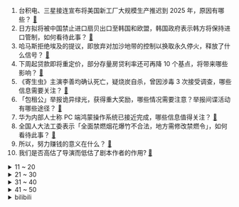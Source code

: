 1. 台积电、三星接连宣布将美国新工厂大规模生产推迟到 2025 年，原因有哪些？ [:link:](https://www.zhihu.com/question/636933464)
2. 日方拟将被中国禁止进口扇贝出口至韩国和欧盟，韩国政府表示韩方将保持进口管制，如何看待此事？ [:link:](https://www.zhihu.com/question/636882571)
3. 哈马斯拒绝埃及的提议，即放弃对加沙地带的控制以换取永久停火，释放了什么信号？ [:link:](https://www.zhihu.com/question/636684571)
4. 下周起贷款即将重定价，部分存量房贷利率还可再降 10 个基点，将带来哪些影响？ [:link:](https://www.zhihu.com/question/636906854)
5. 《寄生虫》主演李善均确认死亡，疑烧炭自杀，曾因涉毒 3 次接受调查，哪些信息需要关注？ [:link:](https://www.zhihu.com/question/636861372)
6. 「包租公」举报诡异绿光，获得重大奖励，哪些情况需要注意？举报间谍活动有哪些途径？ [:link:](https://www.zhihu.com/question/636856149)
7. 华为内部人士称 PC 端鸿蒙操作系统已接近完成，哪些信息值得关注？ [:link:](https://www.zhihu.com/question/636855580)
8. 全国人大法工委表示「全面禁燃烟花爆竹不合法，地方需修改禁燃令」，如何看待此事？ [:link:](https://www.zhihu.com/question/636871926)
9. 所以，努力赚钱的意义在什么？ [:link:](https://www.zhihu.com/question/630822559)
10. 我们是否高估了导演而低估了剧本作者的作用? [:link:](https://www.zhihu.com/question/636257289)
<details>
<summary>11 ~ 20</summary>

11. 2023 年你的年度 top 10 电视剧是哪些？为什么？ [:link:](https://www.zhihu.com/question/634206336)
12. 极氪007的预售价22.99万元，值不值得入手？ [:link:](https://www.zhihu.com/question/630549649)
13. 还有几天今年就要结束了，你们计划如何跨年？ [:link:](https://www.zhihu.com/question/636937958)
14. 这一年那些不足与外人说的负面情绪你是如何消化的？ [:link:](https://www.zhihu.com/question/636929797)
15. 如何评价《繁花》首播的前四集？ [:link:](https://www.zhihu.com/question/636946399)
16. 汽车 3.0 时代，小米造车，与华为终有一战？你更看好谁？ [:link:](https://www.zhihu.com/question/636887811)
17. 如果你中了彩票100个w，你还会上班吗？ [:link:](https://www.zhihu.com/question/636536926)
18. 赵敏为什么敢当着六大派的面阻止张无忌和周芷若的婚礼？ [:link:](https://www.zhihu.com/question/636848465)
19. 这一年，你有没有经历「不一定能看到结果的坚持」？那是一种怎样的体验？ [:link:](https://www.zhihu.com/question/633185211)
20. 如何看待华为nova 12pro上搭载的麒麟8000芯片，产品有哪些亮点，性能如何？ [:link:](https://www.zhihu.com/question/636496695)
</details>
<details>
<summary>21 ~ 30</summary>

21. 推不推荐把pc上的磁盘全部合并为c盘？ [:link:](https://www.zhihu.com/question/636088425)
22. 2023年，你读过的书里最让你受益的一句话是什么？ [:link:](https://www.zhihu.com/question/635899777)
23. 如何评价《咒术回战》第247话 ？ [:link:](https://www.zhihu.com/question/636888288)
24. 跟随拼多多步伐，淘宝将支持「仅退款」，如何看待这一改变？将会带来哪些影响？ [:link:](https://www.zhihu.com/question/636855794)
25. 如何看待 12 月 27 日发布的 iQOO Neo9 系列? 有哪些值得关注的亮点? [:link:](https://www.zhihu.com/question/636921135)
26. 非洲人为什么不打井？ [:link:](https://www.zhihu.com/question/263961507)
27. 数据显示年轻人平均只有两个朋友，与虚拟人聊天成社交新趋势，如何看待这一现象？ [:link:](https://www.zhihu.com/question/636773569)
28. 「情绪」和「症状」的边界在哪？放任负性情绪发展，会导致怎样的后果？ [:link:](https://www.zhihu.com/question/633249736)
29. 首批转基因玉米大豆种子生产经营许可证发放，涉多家上市公司，这意味着什么？将带来哪些影响？ [:link:](https://www.zhihu.com/question/636774945)
30. 个人养老金理财募集金额超 17 亿元， 部分产品年化收益率超 4 %，哪些信息值得关注？ [:link:](https://www.zhihu.com/question/636786902)
</details>
<details>
<summary>31 ~ 40</summary>

31. DCEU 正式完结，如何总的评价这个 DC 电影宇宙？为什么会失败，没有像漫威那样成功？ [:link:](https://www.zhihu.com/question/636636244)
32. 到底怎么才能坚持住减肥啊？ [:link:](https://www.zhihu.com/question/636416929)
33. 电影《失孤》原型郭刚堂之子被拐案一审宣判，被告人呼富吉死缓，哪些信息值得关注？如何从法律角度解读？ [:link:](https://www.zhihu.com/question/636852147)
34. 曹德旺透露办福耀科技大学重要原因，称「当下中国制造业人才断档严重」，现实情况如何？ [:link:](https://www.zhihu.com/question/636715945)
35. 为什么和猫说话会感觉到快乐？ [:link:](https://www.zhihu.com/question/615903139)
36. 上班摸鱼的人是怎么想的？ [:link:](https://www.zhihu.com/question/356636392)
37. 野外遇到狼，手里恰好有一把一米五长的大砍刀，搏斗起来谁会赢？ [:link:](https://www.zhihu.com/question/635949471)
38. 麦当劳称本次调价平均涨幅约 3%，如何看待麦当劳此次调价？你能接受吗？ [:link:](https://www.zhihu.com/question/636862302)
39. 如何评价《海贼王》漫画第1103话? [:link:](https://www.zhihu.com/question/636898738)
40. 为什么数学教材不能“多说几句”？ [:link:](https://www.zhihu.com/question/635190539)
</details>
<details>
<summary>41 ~ 50</summary>

41. 2023中科院分区已经发布，如何评价？ [:link:](https://www.zhihu.com/question/636905312)
42. 还记得你用的第一部手机是什么手机吗？ [:link:](https://www.zhihu.com/question/630305280)
43. 历史上的蝴蝶效应有哪些实例？ [:link:](https://www.zhihu.com/question/27293796)
44. 《崩坏：星穹铁道》在「阮·梅」的角色设计上有什么细节？ [:link:](https://www.zhihu.com/question/636856435)
45. 如何评价米哈游《崩坏星穹铁道》1.6任务《庸与神的冠冕》？ [:link:](https://www.zhihu.com/question/636847956)
46. 无限个小于1的正数的乘积一定是0吗？ [:link:](https://www.zhihu.com/question/636532861)
47. 如何看待荣耀 Magic6 宣布将搭载自研的鸿燕卫星通信技术，与行业现有方案有什么不同？ [:link:](https://www.zhihu.com/question/636875251)
48. 如何透过那些花哨的噱头，精准挑选到「真正实在」的家电？ [:link:](https://www.zhihu.com/question/562522347)
49. 什么是大明金国？ [:link:](https://www.zhihu.com/question/379440072)
50. 人这一辈子，究竟什么才是最重要的? [:link:](https://www.zhihu.com/question/632384620)
</details><details>
<summary>bilibili</summary>

</details>